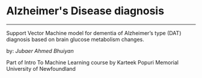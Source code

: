 # Alzheimer's Disease diagnosis

-------------------------------
Support Vector Machine model for dementia of Alzheimer’s type (DAT) diagnosis based on brain glucose metabolism changes.

by:
_Jubaer Ahmed Bhuiyan_

Part of Intro To Machine Learning course by Karteek Popuri
Memorial University of Newfoundland
